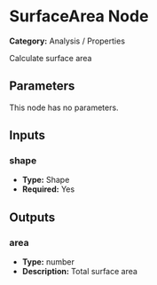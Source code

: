 
# SurfaceArea Node

**Category:** Analysis / Properties

Calculate surface area

## Parameters

This node has no parameters.

## Inputs


### shape
- **Type:** Shape
- **Required:** Yes



## Outputs


### area
- **Type:** number
- **Description:** Total surface area



